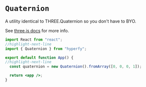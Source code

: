 # `Quaternion`

A utility identical to THREE.Quaternion so you don't have to BYO.

See [three.js docs](https://threejs.org/docs/#api/en/math/Quaternion) for more info.

```jsx
import React from "react";
//highlight-next-line
import { Quaternion } from "hyperfy";

export default function App() {
//highlight-next-line
  const quaternion = new Quaternion().fromArray([0, 0, 0, 1]);

  return <app />;
}
```
